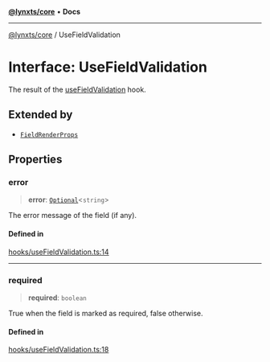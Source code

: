 [**@lynxts/core**](../README.md) • **Docs**

***

[@lynxts/core](../README.md) / UseFieldValidation

# Interface: UseFieldValidation

The result of the [useFieldValidation](../functions/useFieldValidation.md) hook.

## Extended by

- [`FieldRenderProps`](FieldRenderProps.md)

## Properties

### error

> **error**: [`Optional`](../type-aliases/Optional.md)\<`string`\>

The error message of the field (if any).

#### Defined in

[hooks/useFieldValidation.ts:14](https://github.com/JoseLion/lynxts/blob/main/packages/core/src/lib/hooks/useFieldValidation.ts#L14)

***

### required

> **required**: `boolean`

True when the field is marked as required, false otherwise.

#### Defined in

[hooks/useFieldValidation.ts:18](https://github.com/JoseLion/lynxts/blob/main/packages/core/src/lib/hooks/useFieldValidation.ts#L18)
